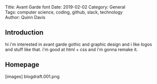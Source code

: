 Title: Avant Garde font
Date: 2019-02-02
Category: General  
Tags: computer science, coding, github, slack, technology  
Author: Quinn Davis

## Introduction  

hi i'm interested in avant garde gothic and graphic design and i like logos and stuff like that. i'm good at html + css and i'm gonna remake it.

## Homepage 
[images] blogdraft.001.png
